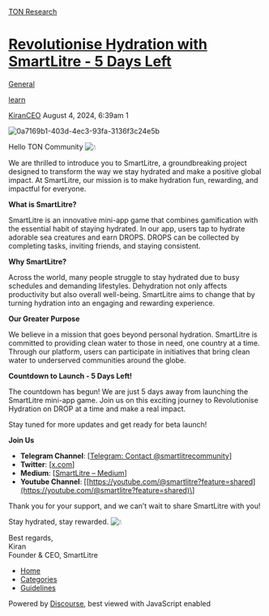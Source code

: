 [TON Research](/)

# [Revolutionise Hydration with SmartLitre - 5 Days Left](/t/revolutionise-hydration-with-smartlitre-5-days-left/29704)

[General](/c/general/4) 

[learn](https://tonresear.ch/tag/learn)

    

[KiranCEO](https://tonresear.ch/u/KiranCEO)   August 4, 2024, 6:39am  1

![0a7169b1-403d-4ec3-93fa-3136f3c24e5b](https://tonresear.ch/uploads/default/original/2X/3/3d764e358fbfbe7b36d7852e8020305be48636da.jpeg)

Hello TON Community ![:droplet:](https://tonresear.ch/images/emoji/twitter/droplet.png?v=12 ":droplet:")

We are thrilled to introduce you to SmartLitre, a groundbreaking project designed to transform the way we stay hydrated and make a positive global impact. At SmartLitre, our mission is to make hydration fun, rewarding, and impactful for everyone.

**What is SmartLitre?**

SmartLitre is an innovative mini-app game that combines gamification with the essential habit of staying hydrated. In our app, users tap to hydrate adorable sea creatures and earn DROPS. DROPS can be collected by completing tasks, inviting friends, and staying consistent.

**Why SmartLitre?**

Across the world, many people struggle to stay hydrated due to busy schedules and demanding lifestyles. Dehydration not only affects productivity but also overall well-being. SmartLitre aims to change that by turning hydration into an engaging and rewarding experience.

**Our Greater Purpose**

We believe in a mission that goes beyond personal hydration. SmartLitre is committed to providing clean water to those in need, one country at a time. Through our platform, users can participate in initiatives that bring clean water to underserved communities around the globe.

**Countdown to Launch - 5 Days Left!**

The countdown has begun! We are just 5 days away from launching the SmartLitre mini-app game. Join us on this exciting journey to Revolutionise Hydration on DROP at a time and make a real impact.

Stay tuned for more updates and get ready for beta launch!

**Join Us**

*   **Telegram Channel**: \[[Telegram: Contact @smartlitrecommunity](https://t.me/smartlitrecommunity)\]
*   **Twitter**: \[[x.com](https://x.com/smartlitre?s=21&t=AXJCLgvmsPnKoMsdF5V9Cw)\]
*   **Medium**: \[[SmartLitre – Medium](https://medium.com/@smartlitre)\]
*   **Youtube Channel**: \[[https://youtube.com/@smartlitre?feature=shared](https://youtube.com/@smartlitre?feature=shared)\]

Thank you for your support, and we can’t wait to share SmartLitre with you!

Stay hydrated, stay rewarded. ![:droplet:](https://tonresear.ch/images/emoji/twitter/droplet.png?v=12 ":droplet:")

Best regards,  
Kiran  
Founder & CEO, SmartLitre

 

*   [Home](/)
*   [Categories](/categories)
*   [Guidelines](/guidelines)

Powered by [Discourse](https://www.discourse.org), best viewed with JavaScript enabled